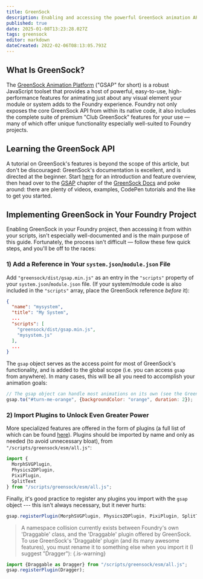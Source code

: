```yaml
---
title: GreenSock
description: Enabling and accessing the powerful GreenSock animation API in your system or module.
published: true
date: 2025-01-08T13:23:28.027Z
tags: greensock
editor: markdown
dateCreated: 2022-02-06T08:13:05.793Z
---
```


## What Is GreenSock?
The [GreenSock Animation Platform](https://greensock.com/) ("GSAP" for short) is a robust JavaScript toolset that provides a host of powerful, easy-to-use, high-performance features for animating just about any visual element your module or system adds to the Foundry experience.  Foundry not only exposes the core GreenSock API from within its native code, it also includes the complete suite of premium "Club GreenSock" features for your use — many of which offer unique functionality especially well-suited to Foundry projects.

## Learning the GreenSock API
A tutorial on GreenSock's features is beyond the scope of this article, but don't be discouraged: GreenSock's documentation is excellent, and is directed at the beginner. Start [here](https://greensock.com/get-started/) for an introduction and feature overview, then head over to the [GSAP](https://greensock.com/docs/v3/GSAP) chapter of the [GreenSock Docs](https://greensock.com/docs/v3) and poke around: there are plenty of videos, examples, CodePen tutorials and the like to get you started.

## Implementing GreenSock in Your Foundry Project
Enabling GreenSock in your Foundry project, then accessing it from within your scripts, isn't especially well-documented and is the main purpose of this guide.  Fortunately, the process isn't difficult — follow these few quick steps, and you'll be off to the races:

### 1) Add a Reference in Your `system.json`/`module.json` File
Add `"greensock/dist/gsap.min.js"` as an entry in the `"scripts"` property of your `system.json`/`module.json` file. (If your system/module code is also included in the `"scripts"` array, place the GreenSock reference _before_ it):

```json
{
  "name": "mysystem",
  "title": "My System",
  ...
  "scripts": [
    "greensock/dist/gsap.min.js",
    "mysystem.js"
  ],
  ...
}
```
The `gsap` object serves as the access point for most of GreenSock's functionality, and is added to the global scope (i.e. you can access `gsap` from anywhere). In many cases, this will be all you need to accomplish your animation goals:
```javascript
// The gsap object can handle most animations on its own (see the GreenSock documentation for details):
gsap.to("#turn-me-orange", {backgroundColor: "orange", duration: 2});
```
### 2) Import Plugins to Unlock Even Greater Power
More specialized features are offered in the form of plugins (a full list of which can be found [here](https://greensock.com/docs/v3/Plugins)). Plugins should be imported by name and only as needed (to avoid unnecessary bloat), from `"/scripts/greensock/esm/all.js"`:

```javascript
import {
  MorphSVGPlugin,
  Physics2DPlugin,
  PixiPlugin,
  SplitText
} from "/scripts/greensock/esm/all.js";
```
Finally, it's good practice to register any plugins you import with the `gsap` object --- this isn't always necessary, but it never hurts:
```javascript
gsap.registerPlugin(MorphSVGPlugin, Physics2DPlugin, PixiPlugin, SplitText);
```

> A namespace collision currently exists between Foundry's own 'Draggable' class, and the 'Draggable' plugin offered by GreenSock.  To use GreenSock's 'Draggable' plugin (and its many awesome features), you must rename it to something else when you import it (I suggest "Dragger"):
{.is-warning}

```javascript
import {Draggable as Dragger} from "/scripts/greensock/esm/all.js";
gsap.registerPlugin(Dragger);
```